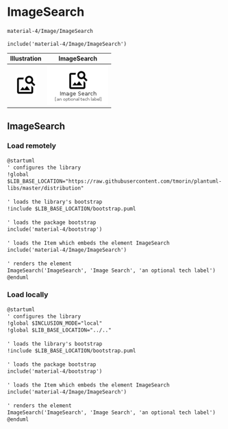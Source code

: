 # ImageSearch


```text
material-4/Image/ImageSearch
```

```text
include('material-4/Image/ImageSearch')
```



| Illustration | ImageSearch |
| :---: | :---: |
| ![illustration for Illustration](../../material-4/Image/ImageSearch.png) | ![illustration for ImageSearch](../../material-4/Image/ImageSearch.Local.png) |




## ImageSearch

### Load remotely
```plantuml
@startuml
' configures the library
!global $LIB_BASE_LOCATION="https://raw.githubusercontent.com/tmorin/plantuml-libs/master/distribution"

' loads the library's bootstrap
!include $LIB_BASE_LOCATION/bootstrap.puml

' loads the package bootstrap
include('material-4/bootstrap')

' loads the Item which embeds the element ImageSearch
include('material-4/Image/ImageSearch')

' renders the element
ImageSearch('ImageSearch', 'Image Search', 'an optional tech label')
@enduml
```

### Load locally
```plantuml
@startuml
' configures the library
!global $INCLUSION_MODE="local"
!global $LIB_BASE_LOCATION="../.."

' loads the library's bootstrap
!include $LIB_BASE_LOCATION/bootstrap.puml

' loads the package bootstrap
include('material-4/bootstrap')

' loads the Item which embeds the element ImageSearch
include('material-4/Image/ImageSearch')

' renders the element
ImageSearch('ImageSearch', 'Image Search', 'an optional tech label')
@enduml
```

